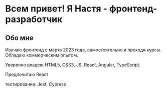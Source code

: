 # Всем привет! Я Настя - фронтенд-разработчик 

## Обо мне
Изучаю фронтенд с марта 2023 года, самостоятельно и проходя курсы. Обладаю коммерческим опытом.

Уверенно владею HTML5, CSS3, JS, React, Angular, TypeScript.

Предпочитаю React

тестирование: Jest, Cypress


<!--
**breadkvass/breadkvass** is a ✨ _special_ ✨ repository because its `README.md` (this file) appears on your GitHub profile.

Here are some ideas to get you started:

- 🔭 I’m currently working on ...
- 🌱 I’m currently learning ...
- 👯 I’m looking to collaborate on ...
- 🤔 I’m looking for help with ...
- 💬 Ask me about ...
- 📫 How to reach me: ...
- 😄 Pronouns: ...
- ⚡ Fun fact: ...
-->
